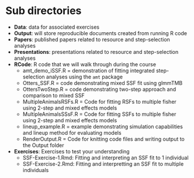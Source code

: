 # Sub directories

- **Data**: data for associated exercises
- **Output**: will store reproducible documents created from running R code 
- **Papers**: published papers related to resource and step-selection analyses
- **Presentations**: presentations related to resource and step-selection analyses
- **RCode**: R code that we will walk through during the course
    - amt_demo_iSSF.R = demonstration of fitting integrated step-selection analyses using the `amt` package
    - Otters_SSF.R = code demonstrating mixed SSF fit using glmmTMB
    - OttersTwoStep.R = code demonstrating two-step approach and comparison to mixed SSF  
    - MultipleAnimalsRSFs.R = Code for fitting RSFs to multiple fisher using 2-step and mixed effects models
    - MultipleAnimalsSSsF.R = Code for fitting SSFs to multiple fisher using 2-step and mixed effects models
    - lineup_example.R = example demonstrating simulation capabilities and lineup method for evaluating models
    - RenderOutput.R = Code for knitting code files and writing output to the Output folder
- **Exercises**:  Exercises to test your understanding
    - SSF-Exercise-1.Rmd:  Fitting and interpreting an SSF fit to 1 individual 
    - SSF-Exercise-2.Rmd:  Fitting and interpretting an SSF fit to multiple individuals